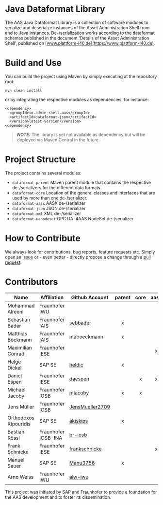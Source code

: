 # Java Dataformat Library

The AAS Java Dataformat Library is a collection of software modules to serialize and
deserialze instances of the Asset Administration Shell from and to Java
instances. De-/serialization works according to the dataformat schemas published in
the document 'Details of the Asset Administration Shell', published on
[www.plattform-i40.de](https://www.plattform-i40.de).


# Build and Use

You can build the project using Maven by simply executing at the repository
root:

`mvn clean install`

or by integrating the respective modules as dependencies, for instance:

```
<dependency>
  <groupId>io.admin-shell.aas</groupId>
  <artifactId>dataformat-json</artifactId>
  <version>latest-version</version>
<dependency>
```
> **_NOTE:_**  The library is yet not available as dependency but will be deployed via Maven Central in the future.

# Project Structure

The project contains several modules:

- `dataformat-parent` Maven parent module that contains the respective de-/serializers for the different data formats.
- `dataformat-core` Location of the general classes and interfaces that are used by more than one de-/serializer.
- `dataformat-aasx` AASX de-/serializer
- `dataformat-json` JSON de-/serializer
- `dataformat-xml` XML de-/serializer
- `dataformat-uanodeset` OPC UA I4AAS NodeSet de-/serializer



# How to Contribute

We always look for contributions, bug reports, feature requests etc. Simply open an [issue](https://github.com/admin-shell-io/java-serializer/issues) or - even better - directly propose a change through a [pull request](https://github.com/admin-shell-io/java-serializer/pulls).


# Contributors

| Name        | Affiliation           | Github Account | parent | core  | aasx | json | xml |
--- | --- | --- | :---: | :---: | :---: | :---: | :---:
| Mohammad Alreeni | Fraunhofer IWU | []() |  |  |  |  | x |
| Sebastian Bader | Fraunhofer IAIS | [sebbader](https://github.com/sebbader) | x |  |  |  |  |
| Matthias Böckmann | Fraunhofer IAIS | [maboeckmann](https://github.com/maboeckmann) | x |  |  |  |  |
| Maximilian Conradi | Fraunhofer IESE | []() |  |  | x |  | x |
| Helge Dickel | SAP SE | [heldic](https://github.com/heldic) | x |  |  | x | x |
| Daniel Espen | Fraunhofer IESE | [daespen](https://github.com/daespen) |  | x | x | x | x |
| Michael Jacoby | Fraunhofer IOSB| [mjacoby](https://github.com/mjacoby) | x | x |  | x | x |
| Jens Müller | Fraunhofer IOSB | [JensMueller2709](https://github.com/JensMueller2709) |  |  |  | x |  |
| Orthodoxos Kipouridis | SAP SE | [akiskips](https://github.com/akiskips) | x |  |  | x | x |
| Bastian Rössl | Fraunhofer IOSB-INA | [br-iosb](https://github.com/br-iosb) |  |  |  | x |  |
| Frank Schnicke | Fraunhofer IESE | [frankschnicke](https://github.com/frankschnicke) |  |  | x |  | x |
| Manuel Sauer | SAP SE | [Manu3756](https://github.com/Manu3756) | x |  |  |  |  |
| Arno Weiss | Fraunhofer IWU | [alw-iwu](https://github.com/alw-iwu) |  |  |  | x |  |

This project was initiated by SAP and Fraunhofer to provide a foundation for the
AAS development and to foster its dissemination.
